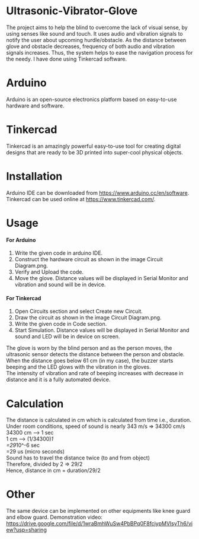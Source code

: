 # Ultrasonic-Vibrator-Glove
The project aims to help the blind to overcome the lack of visual sense, by using senses like sound and touch. It uses audio and vibration signals to notify the user about upcoming hurdle/obstacle. As the distance between glove and obstacle decreases, frequency of both audio and vibration signals increases. Thus, the system helps to ease the navigation process for the needy. I have done using Tinkercad software.
# Arduino
Arduino is an open-source electronics platform based on easy-to-use hardware and software.
# Tinkercad
Tinkercad is an amazingly powerful easy-to-use tool for creating digital designs that are ready to be 3D printed into super-cool physical objects.
# Installation
Arduino IDE can be downloaded from https://www.arduino.cc/en/software.    
Tinkercad can be used online at https://www.tinkercad.com/.
# Usage
 #### For Arduino  
1. Write the given code in arduino IDE.  
2. Construct the hardware circuit as shown in the image Circuit Diagram.png. 
3. Verify and Upload the code.  
4. Move the glove. Distance values will be displayed in Serial Monitor and vibration and sound will be in device.
 #### For Tinkercad
1. Open Circuits section and select Create new Circuit.  
2. Draw the circuit as shown in the image Circuit Diagram.png.  
3. Write the given code in Code section.  
4. Start Simulation. Distance values will be displayed in Serial Monitor and sound and LED will be in device on screen.  

The glove is worn by the blind person and as the person moves, the ultrasonic sensor detects the distance between the person and obstacle.
When the distance goes below 61 cm (in my case), the buzzer starts beeping and the LED glows with the vibration in the gloves.  
The intensity of vibration and rate of beeping increases with decrease in distance and it is a fully automated device.
# Calculation
The distance is calculated in cm which is calculated from time i.e., duration.
Under room conditions, speed of sound is nearly 343 m/s => 34300 cm/s  
              34300 cm --> 1 sec  
                  1 cm --> (1/34300)*1  
                           =29*10^-6 sec  
                           =29 us (micro seconds)  
Sound has to travel the distance twice (to and from object)  
Therefore, divided by 2 => 29/2  
Hence, distance in cm = duration/29/2  

# Other
The same device can be implemented on other equipments like knee guard and elbow guard.
Demonstration video: https://drive.google.com/file/d/1wraBmhWuSw4PbBPq0F8fcjypMVIsyTh6/view?usp=sharing
